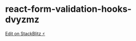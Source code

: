 # react-form-validation-hooks-dvyzmz

[Edit on StackBlitz ⚡️](https://stackblitz.com/edit/react-form-validation-hooks-dvyzmz)